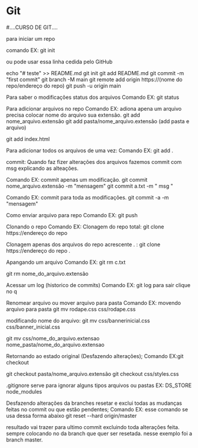 # Git

#....CURSO DE GIT....

para iniciar um repo

comando EX:
  git init

ou pode usar essa linha cedida pelo GitHub

echo "# teste" >> README.md
git init
git add README.md
git commit -m "first commit"
git branch -M main
git remote add origin https://(nome do repo/endereço do repo)
git push -u origin main

Para saber o modificações status dos arquivos
Comando EX:
  git status

Para adicionar arquivos no repo
Comando EX: adiona apena um arquivo precisa 
colocar nome do arquivo sua extensão.
  git add nome_arquivo.extensão
  git add pasta/nome_arquivo.extensão (add pasta e arquivo)

  git add index.html 

Para adicionar todos os arquivos de uma vez:
Comando EX:
  git add .

commit: Quando faz fizer alterações dos arquivos
fazemos commit com msg explicando as alteações. 

Comando EX:
commit apenas um modificação.
  git commit nome_arquivo.extensão -m "mensagem"
  git commit a.txt -m " msg "

Comando EX: 
commit para toda as modificações.
  git commit -a -m "mensagem" 

Como enviar arquivo para repo
Comando EX:
  git push

Clonando o repo
Comando EX:
  Clonagem do repo total:
    git clone https://endereço do repo 
  
  Clonagem apenas dos arquivos do repo acrescente . :
    git clone https://endereço do repo .
              
Apangando um arquivo
Comando EX:
  git rm c.txt
  
  git rm nome_do_arquivo.extensão

 Acessar um log (historico de commits)
 Comando EX:
  git log
 para sair clique no q 

Renomear arquivo ou mover arquivo para pasta
Comando EX:
  movendo arquivo para pasta
  git mv rodape.css css/rodape.css

  modificando nome do arquivo:
  git mv css/bannerinicial.css css/banner_inicial.css

  git mv css/nome_do_arquivo.extensao nome_pasta/nome_do_arquivo.extensao
  
Retornando ao estado original (Desfazendo alterações);
Comando EX:git checkout 

  git checkout pasta/nome_arquivo.extensão
  git checkout css/styles.css

.gitignore
serve para ignorar alguns tipos arquivos
 ou pastas
EX:
DS_STORE
node_modules

Desfazendo alterações da branches
resetar e exclui todas as mudanças feitas
no commit ou que estão pendentes;
Comando EX:
  esse comando se usa dessa forma abaixo 
  git reset --hard origin/master
  
  resultado vai trazer para ultimo commit
  excluindo toda alterações feita.
  sempre colocando no da branch que quer ser resetada.
  nesse exemplo foi a branch master.
  
